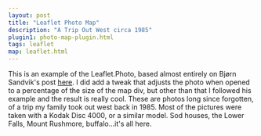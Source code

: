 ```yaml
---
layout: post
title: "Leaflet Photo Map"
description: "A Trip Out West circa 1985"
plugin1: photo-map-plugin.html
tags: leaflet
map: leaflet.html
---
```

<div id="map"></script>
</div>
<script>

var map = L.map('map', {
	maxZoom: 18,
	sleep: true
});

var hash = L.hash(map);

  var esritopo = L.tileLayer('http://server.arcgisonline.com/ArcGIS/rest/services/World_Topo_Map/MapServer/tile/{z}/{y}/{x}', {
	attribution: 'Tiles &copy; Esri &mdash; Esri, DeLorme, NAVTEQ, TomTom, Intermap, iPC, USGS, FAO, NPS, NRCAN, GeoBase, Kadaster NL, Ordnance Survey, Esri Japan, METI, Esri China (Hong Kong), and the GIS User Community'
	});
  var comic = L.tileLayer('http://api.tiles.mapbox.com/v4/{id}/{z}/{x}/{y}.png?access_token={accessToken}', {
	attribution: 'Imagery from <a href="http://mapbox.com/about/maps/">MapBox</a> &mdash; Map data &copy; <a href="http://www.openstreetmap.org/copyright">OpenStreetMap</a>',
	subdomains: 'abcd',
	id: 'reyemtm.mnijk2mp',
	accessToken: 'pk.eyJ1IjoicmV5ZW10bSIsImEiOiJCTHUxSVZ3In0.Q-qbg_jG0JcT6bfBeiwXQg'
});
  var toner = new L.StamenTileLayer("toner");
	toner.setOpacity(1);
	toner.addTo(map);

var baseMaps = {
	"Contrast": toner,
	"Comic": comic,
	"Topo": esritopo
};
var lyrs = new L.control.layers(baseMaps).addTo(map);
	
  var photoLayer = L.photo.cluster().on('click', function (evt) {
	var photo = evt.layer.photo,
        template = '<img src="{url}"/><p>{caption}</p>';
	/*var w = (window.innerWidth > 0) ? window.innerWidth : screen.width;*/
	var w = $('#map').width();
	var x = w * 0.6;

	if (photo.video && (!!document.createElement('video').canPlayType('video/mp4; codecs=avc1.42E01E,mp4a.40.2'))) {
		template = '<video autoplay controls poster="{url}"><source src="{video}" type="video/mp4"/></video>';
	};

	evt.layer.bindPopup(L.Util.template(template, photo), {
			className: 'leaflet-popup-photo',
			minWidth: x,
			keepInView: true
		}).openPopup();
	});

	reqwest({
		url:'https://picasaweb.google.com/data/feed/api/user/103469053044045468318/albumid/6171132855421740513?alt=json-in-script&imgmax=1600',
		type: 'jsonp',
		success: function (data) {
			var photos = [];
			data = data.feed.entry;

			for (var i = 0; i < data.length; i++) {
			var photo = data[i];
			if (photo['georss$where']) {
				var pos = photo['georss$where']['gml$Point']['gml$pos']['$t'].split(' ');
				photos.push({
					lat: pos[0],
					lng: pos[1],
					url: photo['media$group']['media$content'][0].url,
					caption: photo['media$group']['media$description']['$t'],
					thumbnail: photo['media$group']['media$thumbnail'][0].url,
					video: (photo['media$group']['media$content'][1] ? photo['media$group']['media$content'][1].url : null)
				});
			};
		}

			photoLayer.add(photos).addTo(map);
			//map.fitBounds(photoLayer.getBounds(), {padding: [50,50]});
			map.setView([41.55012, -87.81197], 15);
		}
	});

</script>

This is an example of the Leaflet.Photo, based almost entirely on Bjørn Sandvik's post [here](http://blog.thematicmapping.org/2014/08/showing-geotagged-photos-on-leaflet-map.html). I did add a tweak that adjusts the photo when opened to a percentage of the size of the map div, but other than that I followed his example and the result is really cool. These are photos long since forgotten, of a trip my family took out west back in 1985. Most of the pictures were taken with a Kodak Disc 4000, or a similar model. Sod houses, the Lower Falls, Mount Rushmore, buffalo...it's all here.


<!--https://picasaweb.google.com/data/feed/base/user/103469053044045468318/albumid/6170973282606682673?alt=rss&kind=photo&hl=en_US-->
<!--https://picasaweb.google.com/103469053044045468318/Picasa?authuser=0&authkey=Gv1sRgCPzEjLbb4-aHdw&feat=directlink-->
